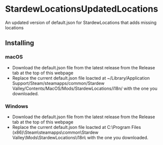 # StardewLocationsUpdatedLocations
An updated version of default.json for StardewLocations that adds missing locations

## Installing

### macOS
+ Download the default.json file from the latest release from the Release tab at the top of this webpage
+ Replace the current default.json file loacted at ~/Library/Application Support/Steam/steamapps/common/Stardew Valley/Contents/MacOS/Mods/StardewLocations/i18n/ with the one you downloaded.

### Windows
+ Download the default.json file from the latest release from the Release tab at the top of this webpage
+ Replace the current default.json file loacted at C:\Program Files (x86)\Steam\steamapps\common\Stardew Valley\Mods\StardewLocations\i18n\ with the one you downloaded.
